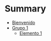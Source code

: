 # Summary

* [Bienvenido](README.md)
* [Grupo 1](group-1/README.md)
  * [Elemento 1](group-1/element1.md)